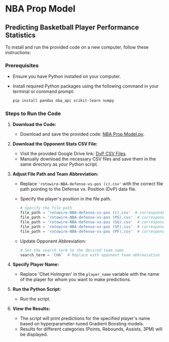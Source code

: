 # NBA Prop Model

## Predicting Basketball Player Performance Statistics

To install and run the provided code on a new computer, follow these instructions:

### Prerequisites

- Ensure you have Python installed on your computer.
- Install required Python packages using the following command in your terminal or command prompt:

  ```bash
  pip install pandas nba_api scikit-learn numpy
  ```

### Steps to Run the Code

1. **Download the Code:**
   - Download and save the provided code: [NBA Prop Model.py](NBA%20Prop%20Model.py).

2. **Download the Opponent Stats CSV File:**
   - Visit the provided Google Drive link: [DvP CSV Files](https://drive.google.com/drive/folders/1i_t_nJHFfbDk7cENxkQ3NPwijEy9fzG5?usp=drive_link).
   - Manually download the necessary CSV files and save them in the same directory as your Python script.

3. **Adjust File Path and Team Abbreviation:**
   - Replace `'rotowire-NBA-defense-vs-pos (c).csv'` with the correct file path pointing to the Defense vs. Position (DvP) data file.
   - Specify the player's position in the file path.

     ```python
     # Specify the file path
     file_path = 'rotowire-NBA-defense-vs-pos (c).csv'  # corresponds with "Center" DvP data for Full Season
     file_path = 'rotowire-NBA-defense-vs-pos (PG).csv'  # corresponds with "Point Guard" DvP data for Full Season
     file_path = 'rotowire-NBA-defense-vs-pos (SG).csv'  # corresponds with "Shooting Guard" DvP data for Full Season
     file_path = 'rotowire-NBA-defense-vs-pos (SF).csv'  # corresponds with "Small Forward" DvP data for Full Season
     file_path = 'rotowire-NBA-defense-vs-pos (PF).csv'  # corresponds with "Power Forward" DvP data for Full Season
     ```

   - Update Opponent Abbreviation:

     ```python
     # Set the search term to the desired team name
     search_term = 'CHA'  # Replace with opponent team abbreviation
     ```

4. **Specify Player Name:**
   - Replace 'Chet Holmgren' in the `player_name` variable with the name of the player for whom you want to make predictions.

5. **Run the Python Script:**
   - Run the script.

6. **View the Results:**
   - The script will print predictions for the specified player's name based on hyperparameter-tuned Gradient Boosting models.
   - Results for different categories (Points, Rebounds, Assists, 3PM) will be displayed.
